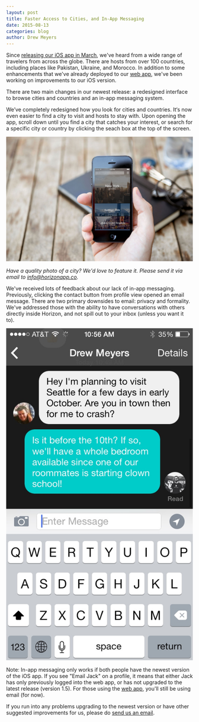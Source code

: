 ```yaml
---
layout: post
title: Faster Access to Cities, and In-App Messaging
date: 2015-08-13
categories: blog
author: Drew Meyers
---
```

Since [releasing our iOS app in March](http://www.horizonapp.co/blog/horizon-app-store-release/), we've heard from a wide range of travelers from across the globe. There are hosts from over 100 countries, including places like Pakistan, Ukraine, and Morocco. In addition to some enhancements that we've already deployed to our [web app](http://api.horizonapp.co), we've been working on improvements to our iOS version. 

There are two main changes in our newest release: a redesigned interface to browse cities and countries and an in-app messaging system.

We’ve completely redesigned how you look for cities and countries. It‘s now even easier to find a city to visit and hosts to stay with. Upon opening the app, scroll down until you find a city that catches your interest, or search for a specific city or country by clicking the seach box at the top of the screen.

<p align="center"><img src="/assets/new-home-mockup.jpg"></p>

<em>Have a quality photo of a city? We'd love to feature it. Please send it via email to [info@horizonapp.co](mailto:info@horizonapp.co).</em>

We've received lots of feedback about our lack of in-app messaging. Previously, clicking the contact button from profile view opened an email message. There are two primary downsides to email: privacy and formality. We've addressed those with the ability to have conversations with others directly inside Horizon, and not spill out to your inbox (unless you want it to).

<p align="center"><img src="/assets/blog-version1-5-inapp-messaging.png"></p>

Note: In-app messaging only works if both people have the newest version of the iOS app. If you see "Email Jack" on a profile, it means that either Jack has only previously logged into the web app, or has not upgraded to the latest release (version 1.5). For those using the [web app](http://api.horizonapp.co), you'll still be using email (for now).

If you run into any problems upgrading to the newest version or have other suggested improvements for us, please do [send us an email](mailto:support@horizonapp.co).
